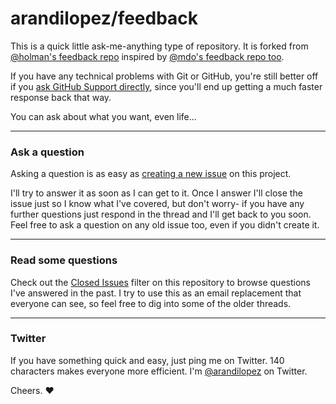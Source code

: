 # arandilopez/feedback

This is a quick little ask-me-anything type of repository. It is forked from 
[@holman's feedback repo](https://github.com/holman/feedback) inspired by [@mdo's feedback repo too](https://github.com/mdo/feedback).

If you have any technical problems with Git or GitHub, you're still better off
if you [ask GitHub Support directly](https://github.com/contact), since you'll
end up getting a much faster response back that way.

You can ask about what you want, even life...

---

### Ask a question

Asking a question is as easy as
[creating a new issue](https://github.com/arandilopez/feedback/issues/new) on this
project.

I'll try to answer it as soon as I can get to it. Once I answer I'll close the
issue just so I know what I've covered, but don't worry- if you have any further
questions just respond in the thread and I'll get back to you soon. Feel free to
ask a question on any old issue too, even if you didn't create it.

---

### Read some questions

Check out the [Closed Issues](https://github.com/arandilopez/feedback/issues?sort=created&direction=desc&state=closed&page=1)
filter on this repository to browse questions I've answered in the past. I try
to use this as an email replacement that everyone can see, so feel free to dig
into some of the older threads.

---

### Twitter

If you have something quick and easy, just ping me on Twitter. 140 characters
makes everyone more efficient. I'm [@arandilopez](https://twitter.com/arandilopez) on
Twitter.

Cheers. :heart:
